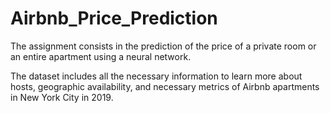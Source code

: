 # Airbnb_Price_Prediction
The assignment consists in the prediction of the price of a private room or an entire apartment using a neural network.

The dataset includes all the necessary information to learn more about hosts, geographic availability, and necessary metrics of Airbnb apartments in New York City in 2019.
